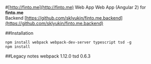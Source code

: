 #[http://finto.me](http://finto.me)  Web App 
Web App (Angular 2) for **finto.me**  
Backend [https://github.com/sklyukin/finto.me.backend](https://github.com/sklyukin/finto.me.backend)

##Installation
```
npm install webpack webpack-dev-server typescript tsd -g
npm install
```

##Legacy notes
webpack 1.12.0
tsd 0.6.3
